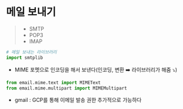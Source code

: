 # 메일 보내기
> - SMTP
> - POP3
> - IMAP

~~~python
# 메일 보내는 라이브러리
import smtplib
~~~
- MIME 포멧으로 인코딩을 해서 보낸다(인코딩, 변환 ➡️ 라이브러리가 해줌 ⤵️)

~~~python
from email.mime.text import MIMEText
from email.mime.multipart import MIMEMultipart
~~~
- gmail : GCP를 통해 이메일 발송 권한 추가적으로 가능하다